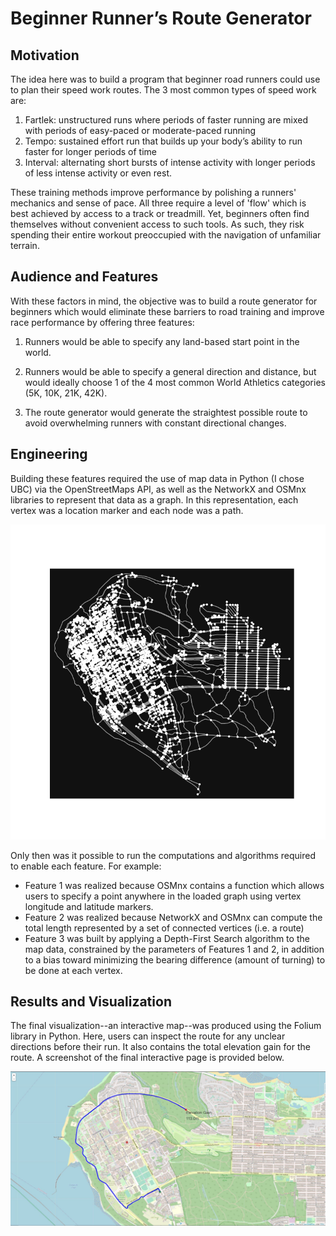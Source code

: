# Beginner Runner’s Route Generator

## Motivation
The idea here was to build a program that beginner road runners could use to plan their speed work routes. The 3 most common types of speed work are:

1. Fartlek: unstructured runs where periods of faster running are mixed with periods of easy-paced or moderate-paced running
2. Tempo: sustained effort run that builds up your body’s ability to run faster for longer periods of time
3. Interval: alternating short bursts of intense activity with longer periods of less intense activity or even rest.

These training methods improve performance by polishing a runners' mechanics and sense of pace. All three require a level of 'flow' which is best achieved by access to a track or treadmill. Yet, beginners often find themselves without convenient access to such tools. As such, they risk spending their entire workout preoccupied with the navigation of unfamiliar terrain. 

## Audience and Features
With these factors in mind, the objective was to build a route generator for beginners which would eliminate these barriers to road training and improve race performance by offering three features:

1. Runners would be able to specify any land-based start point in the world.

2. Runners would be able to specify a general direction and distance, but would ideally choose 1 of the 4 most common World Athletics categories (5K, 10K, 21K, 42K).

3. The route generator would generate the straightest possible route to avoid overwhelming runners with constant directional changes.

## Engineering
Building these features required the use of map data in Python (I chose UBC) via the OpenStreetMaps API, as well as the NetworkX and OSMnx libraries to represent that data as a graph. In this representation, each vertex was a location marker and each node was a path. 

![](https://github.com/mattguev/cool-runnings/blob/main/ubc_map.png?raw=true)

Only then was it possible to run the computations and algorithms required to enable each feature. For example:
- Feature 1 was realized because OSMnx contains a function which allows users to specify a point anywhere in the loaded graph using vertex longitude and latitude markers.
- Feature 2 was realized because NetworkX and OSMnx can compute the total length represented by a set of connected vertices (i.e. a route)
- Feature 3 was built by applying a Depth-First Search algorithm to the map data, constrained by the parameters of Features 1 and 2, in addition to a bias toward minimizing the bearing difference (amount of turning) to be done at each vertex.

## Results and Visualization
The final visualization--an interactive map--was produced using the Folium library in Python. Here, users can inspect the route for any unclear directions before their run. It also contains the total elevation gain for the route. A screenshot of the final interactive page is provided below.
 
![](https://github.com/mattguev/cool-runnings/blob/main/UBCroute_5k.JPG?raw=true)

